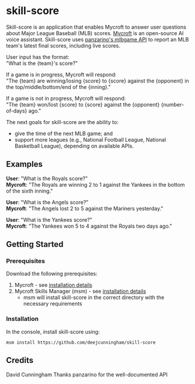 skill-score
======
Skill-score is an application that enables Mycroft to answer user questions about Major League Baseball (MLB) scores. [Mycroft](https://mycroft.ai) is an open-source AI voice assistant. Skill-score uses [panzarino's mlbgame API](https://github.com/panzarino/mlbgame) to report an MLB team's latest final scores, including live scores. 

User input has the format:
<br />"What is the {team}'s score?"

If a game is in progress, Mycroft will respond:
<br />"The {team} are winning/losing {score} to {score} against the {opponent} in the top/middle/bottom/end of the {inning}."

If a game is not in progress, Mycroft will respond:
<br />"The {team} won/lost {score} to {score} against the {opponent} {number-of-days} ago."

The next goals for skill-score are the ability to: 
* give the time of the next MLB game; and
* support more leagues (e.g., National Football League, National Basketball League), depending on available APIs.

## Examples 

**User**: "What is the Royals score?"
<br />**Mycroft**: "The Royals are winning 2 to 1 against the Yankees in the bottom of the sixth inning."

**User**: "What is the Angels score?"
<br />**Mycroft**: "The Angels lost 2 to 5 against the Mariners yesterday."

**User**: "What is the Yankees score?"
<br />**Mycroft**: "The Yankees won 5 to 4 against the Royals two days ago."

## Getting Started

### Prerequisites
Download the following prerequisites:
1. Mycroft - see [installation details](https://mycroft.ai/get-mycroft/)
2. Mycroft Skills Manager (msm) - see [installation details](https://github.com/MycroftAI/mycroft-skills-manager)
    - msm will install skill-score in the correct directory with the necessary requirements

### Installation
In the console, install skill-score using:
~~~
msm install https://github.com/deejcunningham/skill-score
~~~


## Credits 
David Cunningham
Thanks panzarino for the well-documented API
